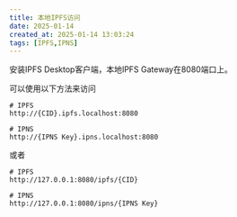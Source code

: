 ```yaml
---
title: 本地IPFS访问
date: 2025-01-14
created_at: 2025-01-14 13:03:24
tags: [IPFS,IPNS]
---
```

安装IPFS Desktop客户端，本地IPFS Gateway在8080端口上。

可以使用以下方法来访问
```
# IPFS
http://{CID}.ipfs.localhost:8080

# IPNS
http://{IPNS Key}.ipns.localhost:8080
```

或者
```
# IPFS
http://127.0.0.1:8080/ipfs/{CID}

# IPNS
http://127.0.0.1:8080/ipns/{IPNS Key}
```
